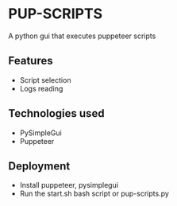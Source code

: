 # PUP-SCRIPTS
A python gui that executes puppeteer scripts

## Features 
- Script selection
- Logs reading

## Technologies used
- PySimpleGui
- Puppeteer

## Deployment
- Install puppeteer, pysimplegui
- Run the start.sh bash script or pup-scripts.py